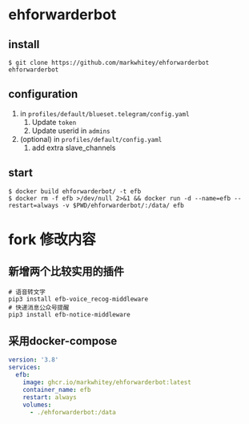 # ehforwarderbot

## install

```console
$ git clone https://github.com/markwhitey/ehforwarderbot ehforwarderbot
```

## configuration

1. in `profiles/default/blueset.telegram/config.yaml`
   1. Update `token`
   2. Update userid in `admins`
2. (optional) in `profiles/default/config.yaml`
   1. add extra slave_channels

## start

```console
$ docker build ehforwarderbot/ -t efb
$ docker rm -f efb >/dev/null 2>&1 && docker run -d --name=efb --restart=always -v $PWD/ehforwarderbot/:/data/ efb
```

# fork 修改内容
## 新增两个比较实用的插件
```console
# 语音转文字
pip3 install efb-voice_recog-middleware
# 快递消息公众号提醒
pip3 install efb-notice-middleware
```
## 采用docker-compose
```yaml
version: '3.8'
services:
  efb:
    image: ghcr.io/markwhitey/ehforwarderbot:latest
    container_name: efb
    restart: always
    volumes:
      - ./ehforwarderbot:/data
```
